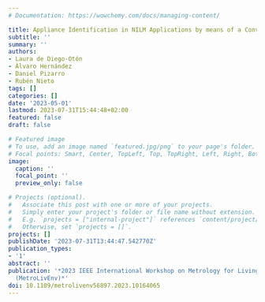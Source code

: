 ```yaml
---
# Documentation: https://wowchemy.com/docs/managing-content/

title: Appliance Identification in NILM Applications by means of a Convolutional Auto-Encoder
subtitle: ''
summary: ''
authors:
- Laura de Diego-Otón
- Álvaro Hernández
- Daniel Pizarro
- Rubén Nieto
tags: []
categories: []
date: '2023-05-01'
lastmod: 2023-07-31T15:44:48+02:00
featured: false
draft: false

# Featured image
# To use, add an image named `featured.jpg/png` to your page's folder.
# Focal points: Smart, Center, TopLeft, Top, TopRight, Left, Right, BottomLeft, Bottom, BottomRight.
image:
  caption: ''
  focal_point: ''
  preview_only: false

# Projects (optional).
#   Associate this post with one or more of your projects.
#   Simply enter your project's folder or file name without extension.
#   E.g. `projects = ["internal-project"]` references `content/project/deep-learning/index.md`.
#   Otherwise, set `projects = []`.
projects: []
publishDate: '2023-07-31T13:44:47.542770Z'
publication_types:
- '1'
abstract: ''
publication: '*2023 IEEE International Workshop on Metrology for Living Environment
  (MetroLivEnv)*'
doi: 10.1109/metrolivenv56897.2023.10164065
---
```

